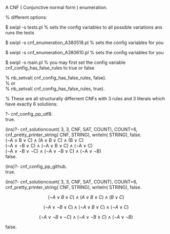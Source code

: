 A CNF ( Conjunctive normal form ) enumeration.

% different options:  
  
$ swipl -s tests.pl % sets the config variables to all possible variations ans runs the tests  
  
$ swipl -s cnf_enumeration_A380518.pl % sets the config variables for you  
  
$ swipl -s cnf_enumeration_A380610.pl % sets the config variables for you  
  
$ swipl -s main.pl % you may first set the config variable cnf_config_has_false_rules to true or false  
  
% nb_setval( cnf_config_has_false_rules, false).  
% or  
% nb_setval( cnf_config_has_false_rules, true).  
  
% These are all structurally differrent CNFs with 3 rules and 3 literals which have exactly 6 solutions:  
  
?- cnf_config_pp_utf8.  
true.  
  
(ins)?- cnf_solutioncount( 3, 3, CNF, SAT, COUNT), COUNT=6, cnf_pretty_printer_string( CNF, STRING), writeln( STRING), false.  
(¬A ∨ B ∨ C) ∧ (A ∨ B ∨ C) ∧ (B ∨ C)  
(¬A ∨ ¬B ∨ C) ∧ (¬A ∨ B ∨ C) ∧ (¬A ∨ C)  
(¬A ∨ ¬B ∨ ¬C) ∧ (¬A ∨ ¬B ∨ C) ∧ (¬A ∨ ¬B)  
false.  

(ins)?- cnf_config_pp_github.    
true.    
    
(ins)?- cnf_solutioncount( 3, 3, CNF, SAT, COUNT), COUNT=6, cnf_pretty_printer_string( CNF, STRING), writeln( STRING), false.  
```math
(\neg A \lor B \lor C) \land (A \lor B \lor C) \land (B \lor C)
```
```math
(\neg A \lor \neg B \lor C) \land (\neg A \lor B \lor C) \land (\neg A \lor C)
```
```math
(\neg A \lor \neg B \lor \neg C) \land (\neg A \lor \neg B \lor C) \land (\neg A \lor \neg B)
```
false.  


